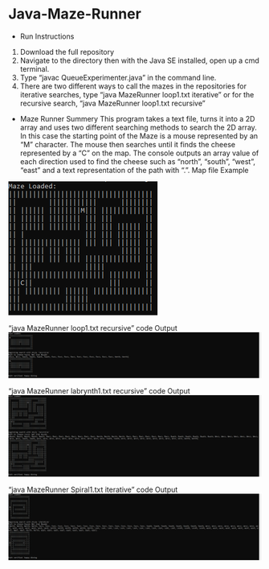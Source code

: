 # Java-Maze-Runner

*  Run Instructions
1. Download the full repository 
2. Navigate to the directory then with the Java SE installed, open up a cmd terminal.
3. Type “javac QueueExperimenter.java” in the command line.
4. There are two different ways to call the mazes in the repositories for iterative searches, type “java MazeRunner loop1.txt iterative” or for the recursive search, “java MazeRunner loop1.txt recursive”


* Maze Runner Summery
This program takes a text file, turns it into a 2D array and uses two different searching methods to search the 2D array. In this case the starting point of the Maze is a mouse represented by an “M” character. The mouse then searches until it finds the cheese represented by a “C” on the map. The console outputs an array value of each direction used to find the cheese such as “north”, “south”, “west”, “east” and a text representation of the path with “.”.
Map file Example

![GitHub Logo](https://github.com/Caleb-Clausen/Java-Maze-Runner/blob/master/Maze%20Runner/ReadMeImages/Demo%20Map.PNG)



“java MazeRunner loop1.txt recursive”  code Output
![](https://github.com/Caleb-Clausen/Java-Maze-Runner/blob/master/Maze%20Runner/ReadMeImages/Loop1%20Recursive%20Search.PNG)

“java MazeRunner labrynth1.txt recursive”  code Output
![](https://github.com/Caleb-Clausen/Java-Maze-Runner/blob/master/Maze%20Runner/ReadMeImages/Labrynth1%20Recursive%20Search.PNG)

“java MazeRunner Spiral1.txt iterative”  code Output
![](https://github.com/Caleb-Clausen/Java-Maze-Runner/blob/master/Maze%20Runner/ReadMeImages/Spiral1%20Iterative%20Search.PNG)




